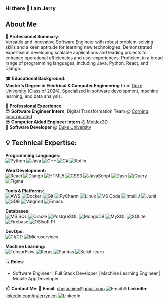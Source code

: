 ### Hi there 👋 I am Jerry
## About Me
🌟 **Professional Summary**:<br>
Versatile and innovative Software Engineer with robust problem-solving skills and a keen aptitude for learning new technologies. Demonstrated expertise in developing scalable applications and leading projects to enhance operational efficiencies and user experiences. Proficient in a broad range of programming languages, including Java, Python, React, and Django.

🎓 **Educational Background**:<br>
**Master’s Degree in Electrical & Computer Engineering** from [Duke University](https://www.duke.edu/) (Class of 2024). Specialized in software development, machine learning, and data analysis.

🚀 **Professional Experience**:<br>
😎 **Software Engineer Intern**, Digital Transformation Team @ [Corning Incorporated](https://www.corning.com/worldwide/en.html)<br>
😎 **Computer Aided Engineer Intern** @ [Moldex3D](https://www.moldex3d.com/)<br>
🌱 **Software Developer** @ [Duke University](https://www.duke.edu/)

## 💡 Technical Expertise:
<p>
  <b>Programming Languages:</b><br>
  <img src="https://img.shields.io/badge/Python-blue?style=flat&logo=python" alt="Python" />
  <img src="https://img.shields.io/badge/Java-orange?style=flat&logo=java" alt="Java" />
  <img src="https://img.shields.io/badge/C++-blueviolet?style=flat&logo=cplusplus" alt="C++" />
  <img src="https://img.shields.io/badge/C%23-green?style=flat&logo=csharp" alt="C#" />
  <img src="https://img.shields.io/badge/Kotlin-purple?style=flat&logo=kotlin" alt="Kotlin" />
</p>
<p>
  <b>Web Development:</b><br>
  <img src="https://img.shields.io/badge/React-blue?style=flat&logo=react" alt="React" />
  <img src="https://img.shields.io/badge/Django-green?style=flat&logo=django" alt="Django" />
  <img src="https://img.shields.io/badge/HTML5-orange?style=flat&logo=html5" alt="HTML5" />
  <img src="https://img.shields.io/badge/CSS3-blue?style=flat&logo=css3" alt="CSS3" />
  <img src="https://img.shields.io/badge/JavaScript-yellow?style=flat&logo=javascript" alt="JavaScript" />
  <img src="https://img.shields.io/badge/Dash-lightgrey?style=flat&logo=plotly" alt="Dash" />
  <img src="https://img.shields.io/badge/jQuery-blue?style=flat&logo=jquery" alt="jQuery" />
  <img src="https://img.shields.io/badge/Figma-red?style=flat&logo=figma" alt="Figma" />
</p>
<p>
  <b>Tools & Platforms:</b><br>
  <img src="https://img.shields.io/badge/AWS-orange?style=flat&logo=amazonaws" alt="AWS" />
  <img src="https://img.shields.io/badge/Docker-blue?style=flat&logo=docker" alt="Docker" />
  <img src="https://img.shields.io/badge/Git-orange?style=flat&logo=git" alt="Git" />
  <img src="https://img.shields.io/badge/PyCharm-green?style=flat&logo=pycharm" alt="PyCharm" />
  <img src="https://img.shields.io/badge/Linux-fcc624?style=flat&logo=linux" alt="Linux" />
  <img src="https://img.shields.io/badge/VS_Code-007ACC?style=flat&logo=visualstudiocode" alt="VS Code" />
  <img src="https://img.shields.io/badge/IntelliJ-black?style=flat&logo=intellijidea" alt="IntelliJ" />
  <img src="https://img.shields.io/badge/Junit-lightgrey?style=flat&logo=junit5" alt="Junit" />
  <img src="https://img.shields.io/badge/GDB-grey?style=flat" alt="GDB" />
  <img src="https://img.shields.io/badge/Valgrind-red?style=flat" alt="Valgrind" />
  <img src="https://img.shields.io/badge/Emacs-purple?style=flat&logo=gnuemacs" alt="Emacs" />
</p>
<p>
  <b>Databases:</b><br>
  <img src="https://img.shields.io/badge/MS_SQL-blue?style=flat&logo=microsoftsqlserver" alt="MS SQL" />
  <img src="https://img.shields.io/badge/Oracle-red?style=flat&logo=oracle" alt="Oracle" />
  <img src="https://img.shields.io/badge/PostgreSQL-blue?style=flat&logo=postgresql" alt="PostgreSQL" />
  <img src="https://img.shields.io/badge/MongoDB-green?style=flat&logo=mongodb" alt="MongoDB" />
  <img src="https://img.shields.io/badge/MySQL-blue?style=flat&logo=mysql" alt="MySQL" />
  <img src="https://img.shields.io/badge/SQLite-blue?style=flat&logo=sqlite" alt="SQLite" />
  <img src="https://img.shields.io/badge/Firebase-yellow?style=flat&logo=firebase" alt="Firebase" />
  <img src="https://img.shields.io/badge/OSIsoft_PI-darkblue?style=flat" alt="OSIsoft PI" />
</p>
<p>
  <b>DevOps:</b><br>
  <img src="https://img.shields.io/badge/CI%2FCD-blue?style=flat" alt="CI/CD" />
  <img src="https://img.shields.io/badge/Microservices-blue?style=flat" alt="Microservices" />
</p>
<p>
  <b>Machine Learning:</b><br>
  <img src="https://img.shields.io/badge/TensorFlow-orange?style=flat&logo=tensorflow" alt="TensorFlow" />
  <img src="https://img.shields.io/badge/Keras-red?style=flat&logo=keras" alt="Keras" />
  <img src="https://img.shields.io/badge/Pandas-blue?style=flat&logo=pandas" alt="Pandas" />
  <img src="https://img.shields.io/badge/Scikit--learn-blue?style=flat&logo=scikitlearn" alt="Scikit-learn" />
</p>


🔍 **Roles**:
- Software Engineer | Full Stack Developer | Machine Learning Engineer | Mobile App Developer

📫 **Contact Me**:
📧 **Email**: [chejui.nien@gmail.com](mailto:chejui.nien@gmail.com)
  ![Email](https://img.shields.io/badge/Email-D14836?style=for-the-badge&logo=gmail&logoColor=white)
🌐 **LinkedIn**: [linkedin.com/in/jerrynien](https://www.linkedin.com/in/jerrynien)
  ![LinkedIn](https://img.shields.io/badge/LinkedIn-0077B5?style=for-the-badge&logo=linkedin&logoColor=white)
               

<!--
**jerrymit/jerrymit** is a ✨ _special_ ✨ repository because its `README.md` (this file) appears on your GitHub profile.

Here are some ideas to get you started:

- 🔭 I’m currently working on ...
- 🌱 I’m currently learning ...
- 👯 I’m looking to collaborate on ...
- 🤔 I’m looking for help with ...
- 💬 Ask me about ...
- 📫 How to reach me: ...
- 😄 Pronouns: ...
- ⚡ Fun fact: ...
-->
